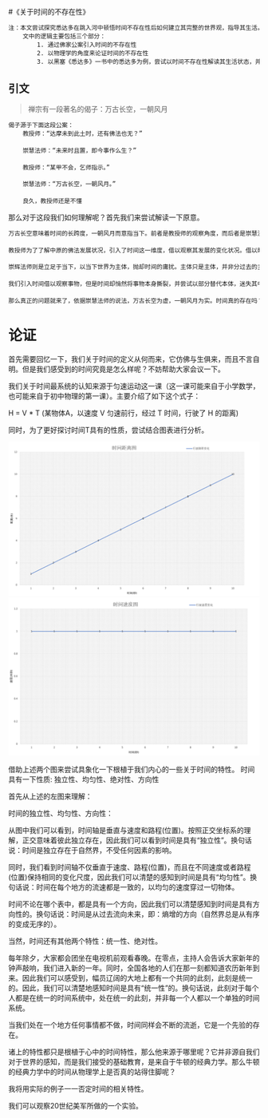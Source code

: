 #《关于时间的不存在性》
```txt
注：本文尝试探究悉达多在跳入河中顿悟时间不存在性后如何建立其完整的世界观，指导其生活。
    文中的逻辑主要包括三个部分：
        1. 通过佛家公案引入时间的不存在性
        2. 以物理学的角度来论证时间的不存在性
        3. 以黑塞《悉达多》一书中的悉达多为例，尝试以时间不存在性解读其生活状态，并尝试基于此原理构建一个世界观。
```

## 引文

> 禅宗有一段著名的偈子：万古长空，一朝风月

```txt
偈子源于下面这段公案：
    教授师：“达摩未到此土时，还有佛法也无？”

    崇慧法师：“未来时且置，即今事作么生？”

    教授师：“某甲不会，乞师指示。”

    崇慧法师：“万古长空，一朝风月。”

    良久，教授师还是不懂
```
那么对于这段我们如何理解呢？首先我们来尝试解读一下原意。
```txt
万古长空意味着时间的长跨度，一朝风月而意指当下。前者是教授师的观察角度，而后者是崇慧法师的观察角度。

教授师为了了解中原的佛法发展状况，引入了时间这一维度，借以观察其发展的变化状况。借以时间将主体分为多段，来观察每一段的性质，所以有了达摩来之前，达摩来之后这一说法。

崇辉法师则是立足于当下，以当下世界为主体，抛却时间的庸扰。主体只是主体，并非分过去的主体、现在的主体、未来的主体。这不过是我们观察的障碍，耽误我们与当下世界的圆融统一。中原的佛法从来就不分达摩来之前，达摩来之后，中原的佛法与时间无关，从来都存在。亦如《杂阿含经》中所言：“若佛出世，若未出世，此法常在”。佛法一直都在中原大地存在，同样每个人身上亦是如此，每个人身上都有佛性，自性成佛。

我们引入时间借以观察事物，但是时间却悄然将事物本身撕裂，并尝试以部分替代本体，迷失其中。这一切的一切都是在侵蚀事物的本质。抛去时间的外壳，我们才得以观察事物的本质内容。

那么真正的问题就来了，依据崇慧法师的说法，万古长空为虚，一朝风月为实。时间真的存在吗？
```
# 论证

首先需要回忆一下，我们关于时间的定义从何而来，它仿佛与生俱来，而且不言自明。但是我们感受到的时间究竟是怎么样呢？不妨帮助大家会议一下。

我们关于时间最系统的认知来源于匀速运动这一课（这一课可能来自于小学数学，也可能来自于初中物理的第一课）。主要介绍了如下这个式子：

H = V * T (某物体A，以速度 V 匀速前行，经过 T 时间，行驶了 H 的距离) 

同时，为了更好探讨时间T具有的性质，尝试结合图表进行分析。

![匀速运动的表](./.img/2022-01-28_11-32-02.png)
![匀速运动的表](./.img/2022-01-28_11-48-23.png)

借助上述两个图来尝试具象化一下根植于我们内心的一些关于时间的特性。
时间具有一下性质: 独立性、均匀性、绝对性、方向性


首先从上述的左图来理解：

时间的独立性、均匀性、方向性：

从图中我们可以看到，时间轴是垂直与速度和路程(位置)。按照正交坐标系的理解，正交意味着彼此独立存在，因此我们可以看到时间是具有“独立性”。换句话说：时间是独立存在于自然界，不受任何因素的影响。

同时，我们看到时间轴不仅垂直于速度、路程(位置)，而且在不同速度或者路程(位置)保持相同的变化尺度，因此我们可以清楚的感知到时间是具有“均匀性”。换句话说：时间在每个地方的流速都是一致的，以均匀的速度穿过一切物体。

时间不论在哪个表中，都是具有一个方向，因此我们可以清楚感知到时间是具有方向性的。换句话说：时间是从过去流向未来，即：熵增的方向（自然界总是从有序的变成无序的）。

当然，时间还有其他两个特性：统一性、绝对性。

每年除夕，大家都会团坐在电视机前观看春晚。在零点，主持人会告诉大家新年的钟声敲响，我们进入新的一年。同时，全国各地的人们在那一刻都知道农历新年到来。因此我们可以感受到，幅员辽阔的大地上都有一个共同的此刻，此刻是统一的。因此，我们可以清楚地感知时间是具有“统一性”的。换句话说，此刻对于每个人都是在统一的时间系统中，处在统一的此刻，并非每一个人都以一个单独的时间系统。

当我们处在一个地方任何事情都不做，时间同样会不断的流逝，它是一个先验的存在。


诸上的特性都只是根植于心中的时间特性，那么他来源于哪里呢？它并非源自我们对于世界的感知，而是我们接受的基础教育，是来自于牛顿的经典力学。那么牛顿的经典力学中的时间从物理学上是否真的站得住脚呢？

我将用实际的例子一一否定时间的相关特性。

我们可以观察20世纪美军所做的一个实验。